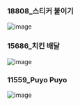 ### 18808_스티커 붙이기
![image](https://user-images.githubusercontent.com/54586491/213391771-a8a9194b-f8d0-4573-8598-8742cb2ab519.png)

### 15686_치킨 배달
![image](https://user-images.githubusercontent.com/54586491/213371964-633e6f95-a394-4a66-9144-d462aa6c5fad.png)

### 11559_Puyo Puyo
![image](https://user-images.githubusercontent.com/54586491/214862476-8d43b5b5-673f-4548-8f5d-be84bb162985.png)

